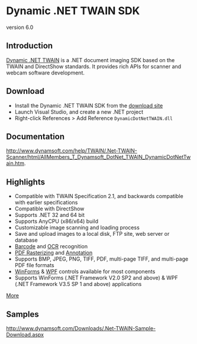 Dynamic .NET TWAIN SDK
=========
version 6.0

Introduction
-----------

[Dynamic .NET TWAIN][1] is a .NET document imaging SDK based on the TWAIN and DirectShow standards. It provides rich APIs for scanner and webcam software development.

Download
-----------

* Install the Dynamic .NET TWAIN SDK from the [download site][2]
* Launch Visual Studio, and create a new .NET project
* Right-click References > Add Reference ```DynamicDotNetTWAIN.dll```

Documentation
--------------
 http://www.dynamsoft.com/help/TWAIN/.Net-TWAIN-Scanner/html/AllMembers_T_Dynamsoft_DotNet_TWAIN_DynamicDotNetTwain.htm.

Highlights
-----------

* Compatible with TWAIN Specification 2.1, and backwards compatible with earlier specifications
* Compatible with DirectShow
* Supports .NET 32 and 64 bit
* Supports AnyCPU (x86/x64) build
* Customizable image scanning and loading process
* Save and upload images to a local disk, FTP site, web server or database
* [Barcode][10] and [OCR][11] recognition
* [PDF Rasterizing][12] and [Annotation][13]
* Supports BMP, JPEG, PNG, TIFF, PDF, multi-page TIFF, and multi-page PDF file formats
* [WinForms][14] & [WPF][15] controls available for most components
* Supports WinForms (.NET Framework V2.0 SP2 and above) & WPF (.NET Framework V3.5 SP 1 and above) applications

[More][9]

Samples
-----------
http://www.dynamsoft.com/Downloads/.Net-TWAIN-Sample-Download.aspx

[1]:http://www.dynamsoft.com/Products/.Net-TWAIN-Scanner.aspx
[2]:https://www.dynamsoft.com/Secure/Register_ClientInfo.aspx?productName=NetTWAIN&from=FromDownload
[9]:http://www.dynamsoft.com/Products/.Net-TWAIN-Scanner-Features.aspx
[10]:http://www.dynamsoft.com/Products/.net-barcode-detection-decode-sdk.aspx
[11]:http://www.dynamsoft.com/Products/.net-ocr-component.aspx
[12]:http://www.dynamsoft.com/Products/.net-pdf-rasterizer-sdk.aspx
[13]:http://www.dynamsoft.com/Products/.net-pdf-annotation-sdk.aspx
[14]:http://www.dynamsoft.com/Products/.Net-TWAIN-WinForms.aspx
[15]:http://www.dynamsoft.com/Products/.Net-TWAIN-WPF.aspx
